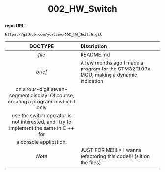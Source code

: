 # <p align = center><b>002_HW_Switch<b></p>
 
repo URL:
```
https://github.com/yoricsv/002_HW_Switch.git
```

**DOCTYPE** | **Discription**
:---: | :---
*file* | README.md
*brief* |  A few months ago I made a program for the STM32F103x MCU, making a dynamic indication <br/>
| on a four-digit seven-segment display. Of course, creating a program in which I only <br/>
| use the switch operator is not interested, and I try to implement the same in C ++ for <br/>
| a console application.
*Note* | JUST FOR ME!!! > I wanna refactoring this code!!! (slit on the files)
